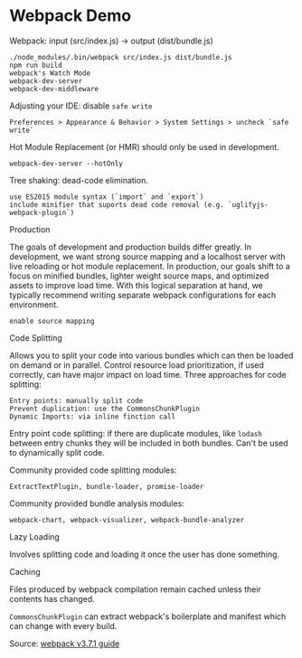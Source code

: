 # Webpack Demo

Webpack: input (src/index.js) -> output (dist/bundle.js)

    ./node_modules/.bin/webpack src/index.js dist/bundle.js
    npm run build
    webpack's Watch Mode
    webpack-dev-server
    webpack-dev-middleware

Adjusting your IDE: disable `safe write`

    Preferences > Appearance & Behavior > System Settings > uncheck `safe write`

Hot Module Replacement (or HMR) should only be used in development.

    webpack-dev-server --hotOnly

Tree shaking: dead-code elimination.

    use ES2015 module syntax (`import` and `export`)
    include minifier that suports dead code removal (e.g. `uglifyjs-webpack-plugin`)

Production

The goals of development and production builds differ greatly. In development, we want strong source mapping and a localhost server with live reloading or hot module replacement. In production, our goals shift to a focus on minified bundles, lighter weight source maps, and optimized assets to improve load time. With this logical separation at hand, we typically recommend writing separate webpack configurations for each environment.

    enable source mapping
    
Code Splitting

Allows you to split your code into various bundles which can then be loaded on demand or in parallel. Control resource load prioritization, if used correctly, can have major impact on load time. Three approaches for code splitting: 

    Entry points: manually split code
    Prevent duplication: use the CommonsChunkPlugin
    Dynamic Imports: via inline finction call
    
Entry point code splitting: if there are duplicate modules, like `lodash` between entry chunks they will be included in both bundles. Can't be used to dynamically split code.  

Community provided code splitting modules: 

    ExtractTextPlugin, bundle-loader, promise-loader
    
Community provided bundle analysis modules: 

    webpack-chart, webpack-visualizer, webpack-bundle-analyzer
    
Lazy Loading

Involves splitting code and loading it once the user has done something. 

Caching

Files produced by webpack compilation remain cached unless their contents has changed. 

`CommonsChunkPlugin` can extract webpack's boilerplate and manifest which can change with every build. 





Source: [webpack v3.7.1 guide](https://webpack.js.org/guides/)